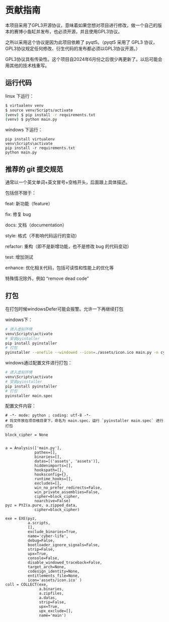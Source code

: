 # 贡献指南

本项目采用了GPL3开源协议，意味着如果您想对项目进行修改，做一个自己的版本的赛博小鱼缸并发布，也必须开源，并且使用GPL3协议。

之所以采用这个协议是因为此项目依赖了 pyqt5。（pyqt5 采用了 GPL3 协议，GPL3协议规定任何修改、衍生代码的发布都必须以GPL3协议开源。）

GPL3协议具有传染性。这个项目自2024年6月份之后很少再更新了。以后可能会用其他的技术栈重写。

## 运行代码

linux 下运行：

```bash
$ virtualenv venv
$ source venv/Scripts/activate
(venv) $ pip install -r requirements.txt
(venv) $ python main.py
```

windows 下运行：

```commandline
pip install virtualenv
venv\Scripts\activate
pip install -r requirements.txt
python main.py
```

## 推荐的 git 提交规范

通常以一个英文单词+英文冒号+空格开头，后面跟上具体描述。

包括但不限于：

feat: 新功能（feature）

fix: 修复 bug

docs: 文档（documentation）

style: 格式（不影响代码运行的变动）

refactor: 重构（即不是新增功能，也不是修改 bug 的代码变动）

test: 增加测试

enhance: 优化相关代码，包括可读性和性能上的优化等

特殊情况除外，例如 “remove dead code”

## 打包

在打包时候windowsDefer可能会报警。允许一下再继续打包

windows下：

```sh
# 进入虚拟环境
venv\Scripts\activate
# 安装pyintaller
pip install pyinstaller
# 打包
pyinstaller --onefile --windowed --icon=./assets/icon.ico main.py -n cyber-life
```

windows通过配置文件进行打包：

```sh
# 进入虚拟环境
venv\Scripts\activate
# 安装pyinstaller
pip install pyinstaller
# 打包
pyinstaller main.spec
```

配置文件内容：

```
# -*- mode: python ; coding: utf-8 -*-
# 将文件放在项目根目录下，命名为 main.spec，运行 `pyinstaller main.spec` 进行打包

block_cipher = None


a = Analysis(['main.py'],
             pathex=[],
             binaries=[],
             datas=[('assets', 'assets')],
             hiddenimports=[],
             hookspath=[],
             hooksconfig={},
             runtime_hooks=[],
             excludes=[],
             win_no_prefer_redirects=False,
             win_private_assemblies=False,
             cipher=block_cipher,
             noarchive=False)
pyz = PYZ(a.pure, a.zipped_data,
             cipher=block_cipher)

exe = EXE(pyz,
          a.scripts, 
          [],
          exclude_binaries=True,
          name='cyber-life',
          debug=False,
          bootloader_ignore_signals=False,
          strip=False,
          upx=True,
          console=False,
          disable_windowed_traceback=False,
          target_arch=None,
          codesign_identity=None,
          entitlements_file=None,
          icon='assets/icon.ico' )
coll = COLLECT(exe,
               a.binaries,
               a.zipfiles,
               a.datas, 
               strip=False,
               upx=True,
               upx_exclude=[],
               name='main')

```